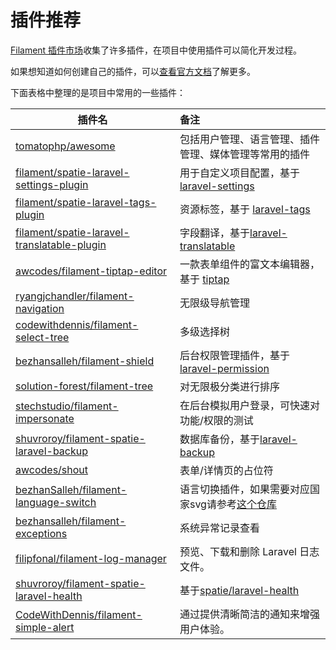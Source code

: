 <!-- markdownlint-disable MD013 -->

# 插件推荐

[Filament 插件市场](https://filamentphp.com/plugins)收集了许多插件，在项目中使用插件可以简化开发过程。

如果想知道如何创建自己的插件，可以[查看官方文档](https://filamentphp.com/docs/3.x/support/plugins/getting-started)了解更多。

下面表格中整理的是项目中常用的一些插件：

| 插件名                                                                                                              | 备注                                                                                         |
|------------------------------------------------------------------------------------------------------------------|:-------------------------------------------------------------------------------------------|
| [tomatophp/awesome](https://github.com/tomatophp/awesome)                                                        | 包括用户管理、语言管理、插件管理、媒体管理等常用的插件                                                                |
| [filament/spatie-laravel-settings-plugin](https://github.com/filamentphp/spatie-laravel-settings-plugin)         | 用于自定义项目配置，基于 [laravel-settings](https://github.com/spatie/laravel-settings)                |
| [filament/spatie-laravel-tags-plugin](https://github.com/filamentphp/spatie-laravel-tags-plugin)                 | 资源标签，基于 [laravel-tags](https://github.com/spatie/laravel-tags)                             |
| [filament/spatie-laravel-translatable-plugin](https://github.com/filamentphp/spatie-laravel-translatable-plugin) | 字段翻译，基于[laravel-translatable](https://github.com/spatie/laravel-translatable)              |
| [awcodes/filament-tiptap-editor](https://github.com/awcodes/filament-tiptap-editor)                              | 一款表单组件的富文本编辑器，基于 [tiptap](https://github.com/ueberdosis/tiptap)                            |
| [ryangjchandler/filament-navigation](https://github.com/ryangjchandler/filament-navigation)                      | 无限级导航管理                                                                                    |
| [codewithdennis/filament-select-tree](https://github.com/codewithdennis/filament-select-tree)                    | 多级选择树                                                                                      |
| [bezhansalleh/filament-shield](https://github.com/bezhansalleh/filament-shield)                                  | 后台权限管理插件，基于 [laravel-permission](https://github.com/spatie/laravel-permission)             |
| [solution-forest/filament-tree](https://github.com/solutionforest/filament-tree)                                 | 对无限极分类进行排序                                                                                 |
| [stechstudio/filament-impersonate](https://github.com/stechstudio/filament-impersonate)                          | 在后台模拟用户登录，可快速对功能/权限的测试                                                                     |
| [shuvroroy/filament-spatie-laravel-backup](https://github.com/shuvroroy/filament-spatie-laravel-backup)          | 数据库备份，基于[laravel-backup](https://github.com/spatie/laravel-backup)                         |
| [awcodes/shout](https://github.com/awcodes/shout)                                                                | 表单/详情页的占位符                                                                                 |
| [bezhanSalleh/filament-language-switch](https://github.com/bezhanSalleh/filament-language-switch)                | 语言切换插件，如果需要对应国家svg请参考[这个仓库](https://github.com/OnTheGoSystems/SVG-flags-language-switcher) |
| [bezhansalleh/filament-exceptions](https://github.com/bezhansalleh/filament-exceptions)                          | 系统异常记录查看                                                                                   |
| [filipfonal/filament-log-manager](https://github.com/filipfonal/filament-log-manager)                            | 预览、下载和删除 Laravel 日志文件。                                                                     |
| [shuvroroy/filament-spatie-laravel-health](https://github.com/shuvroroy/filament-spatie-laravel-health)          | 基于[spatie/laravel-health](https://github.com/spatie/laravel-health)                        |
| [CodeWithDennis/filament-simple-alert](https://github.com/CodeWithDennis/filament-simple-alert)                  | 通过提供清晰简洁的通知来增强用户体验。                                                                        |
